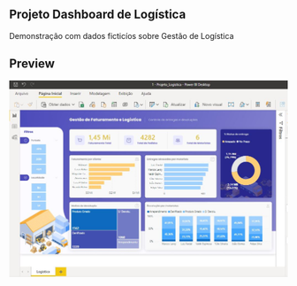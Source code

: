 ## Projeto Dashboard de Logística

Demonstração com dados ficticíos sobre Gestão de Logística


## Preview
![logistica](https://github.com/Dayvid-Tadeu/Projetos_BI/blob/master/1%20-%20Projeto_Log%C3%ADstica_01/Log%C3%ADstica.JPG)

